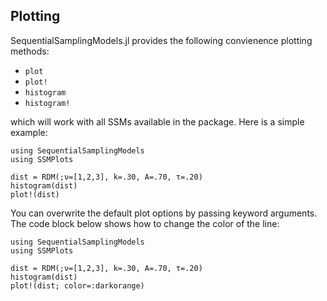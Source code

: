 ## Plotting 

SequentialSamplingModels.jl provides the following convienence plotting methods:

- `plot`
- `plot!`
- `histogram`
- `histogram!`

which will work with all SSMs available in the package. Here is a simple example:

```@example 
using SequentialSamplingModels
using SSMPlots 

dist = RDM(;ν=[1,2,3], k=.30, A=.70, τ=.20)
histogram(dist)
plot!(dist)
```
You can overwrite the default plot options by passing keyword arguments. The code block below shows how to change the color of the line:

```@example 
using SequentialSamplingModels
using SSMPlots 

dist = RDM(;ν=[1,2,3], k=.30, A=.70, τ=.20)
histogram(dist)
plot!(dist; color=:darkorange)
```
